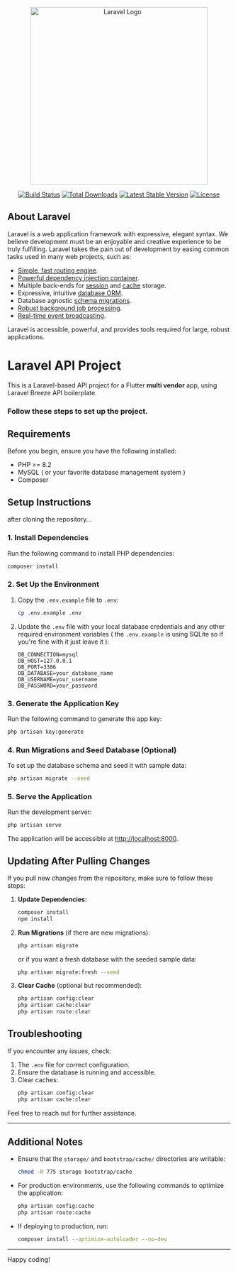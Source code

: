 <p align="center"><a href="https://laravel.com" target="_blank"><img src="https://raw.githubusercontent.com/laravel/art/master/logo-lockup/5%20SVG/2%20CMYK/1%20Full%20Color/laravel-logolockup-cmyk-red.svg" width="400" alt="Laravel Logo"></a></p>

<p align="center">
<a href="https://github.com/laravel/framework/actions"><img src="https://github.com/laravel/framework/workflows/tests/badge.svg" alt="Build Status"></a>
<a href="https://packagist.org/packages/laravel/framework"><img src="https://img.shields.io/packagist/dt/laravel/framework" alt="Total Downloads"></a>
<a href="https://packagist.org/packages/laravel/framework"><img src="https://img.shields.io/packagist/v/laravel/framework" alt="Latest Stable Version"></a>
<a href="https://packagist.org/packages/laravel/framework"><img src="https://img.shields.io/packagist/l/laravel/framework" alt="License"></a>
</p>

## About Laravel

Laravel is a web application framework with expressive, elegant syntax. We believe development must be an enjoyable and creative experience to be truly fulfilling. Laravel takes the pain out of development by easing common tasks used in many web projects, such as:

- [Simple, fast routing engine](https://laravel.com/docs/routing).
- [Powerful dependency injection container](https://laravel.com/docs/container).
- Multiple back-ends for [session](https://laravel.com/docs/session) and [cache](https://laravel.com/docs/cache) storage.
- Expressive, intuitive [database ORM](https://laravel.com/docs/eloquent).
- Database agnostic [schema migrations](https://laravel.com/docs/migrations).
- [Robust background job processing](https://laravel.com/docs/queues).
- [Real-time event broadcasting](https://laravel.com/docs/broadcasting).

Laravel is accessible, powerful, and provides tools required for large, robust applications.


# Laravel API Project

This is a Laravel-based API project for a Flutter **multi vendor** app, using Laravel Breeze API boilerplate.

### Follow these steps to set up the project.

## Requirements

Before you begin, ensure you have the following installed:
- PHP >= 8.2
- MySQL ( or your favorite database management system )
- Composer

## Setup Instructions

after cloning the repository...

### 1. Install Dependencies
Run the following command to install PHP dependencies:

```bash
composer install
```

### 2. Set Up the Environment
1. Copy the `.env.example` file to `.env`:
   ```bash
   cp .env.example .env
   ```

2. Update the `.env` file with your local database credentials and any other required environment variables ( the `.env.example` is using SQLite so if you're fine with it just leave it ):
   
   ```env
   DB_CONNECTION=mysql
   DB_HOST=127.0.0.1
   DB_PORT=3306
   DB_DATABASE=your_database_name
   DB_USERNAME=your_username
   DB_PASSWORD=your_password
   ```

### 3. Generate the Application Key
Run the following command to generate the app key:

```bash
php artisan key:generate
```

### 4. Run Migrations and Seed Database (Optional)
To set up the database schema and seed it with sample data:

```bash
php artisan migrate --seed
```

### 5. Serve the Application
Run the development server:

```bash
php artisan serve
```

The application will be accessible at [http://localhost:8000](http://localhost:8000).

## Updating After Pulling Changes

If you pull new changes from the repository, make sure to follow these steps:

1. **Update Dependencies**:
   ```bash
   composer install
   npm install
   ```

2. **Run Migrations** (if there are new migrations):
   ```bash
   php artisan migrate
   ```
   or if you want a fresh database with the seeded sample data:
   ```bash
   php artisan migrate:fresh --seed
   ```

3. **Clear Cache** (optional but recommended):
   ```bash
   php artisan config:clear
   php artisan cache:clear
   php artisan route:clear
   ```

## Troubleshooting

If you encounter any issues, check:
1. The `.env` file for correct configuration.
2. Ensure the database is running and accessible.
3. Clear caches:
   ```bash
   php artisan config:clear
   php artisan cache:clear
   ```

Feel free to reach out for further assistance.

---

## Additional Notes

- Ensure that the `storage/` and `bootstrap/cache/` directories are writable:
  ```bash
  chmod -R 775 storage bootstrap/cache
  ```

- For production environments, use the following commands to optimize the application:
  ```bash
  php artisan config:cache
  php artisan route:cache
  ```

- If deploying to production, run:
  ```bash
  composer install --optimize-autoloader --no-dev
  ```

---

Happy coding!
